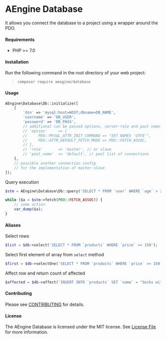 AEngine Database
====
It allows you connect the database to a project using a wrapper around the PDO.

#### Requirements
* PHP >= 7.0

#### Installation
Run the following command in the root directory of your web project:
  
> `composer require aengine/database`

#### Usage
```php
AEngine\Database\Db::initialize([
    [
        'dsn' => 'mysql:host=HOST;dbname=DB_NAME',
        'username' => 'DB_USER',
        'password' => 'DB_PASS',
        // additional can be passed options, server-role and pool name:
        // 'option'     => [
        //     PDO::MYSQL_ATTR_INIT_COMMAND => "SET NAMES 'UTF8'",
        //     PDO::ATTR_DEFAULT_FETCH_MODE => PDO::FETCH_ASSOC,
        // ],
        // 'role'       => 'master', // or slave
        // 'pool_name'  => 'default', // pool list of connections
    ],
    // possible another connection config
    // for the implementation of master-slave
]);
```

Query execution
```php
$stm = AEngine\Database\Db::query('SELECT * FROM `user` WHERE `age` > 23');

while ($a = $stm->fetch(PDO::FETCH_ASSOC)) {
    // some action
    var_dump($a);
}
```

#### Aliases

Select rows
```php 
$list = $db->select('SELECT * FROM `products` WHERE `price` >= 150');
```

Select first element of array from `select` method
```php 
$first = $db->selectOne('SELECT * FROM `products` WHERE `price` >= 150');
```

Affect row and return count of affected
```php 
$affected = $db->affect('INSERT INTO `products` SET `name` = "Socks with owls", `price` = 200');
```

#### Contributing
Please see [CONTRIBUTING](CONTRIBUTING.md) for details.

#### License
The AEngine Database is licensed under the MIT license. See [License File](LICENSE.md) for more information.
